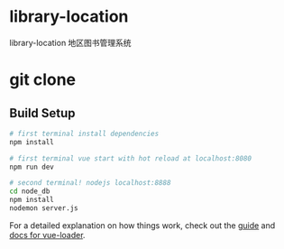 # library-location
library-location 地区图书管理系统

# git clone ####

## Build Setup

``` bash
# first terminal install dependencies
npm install

# first terminal vue start with hot reload at localhost:8080
npm run dev

# second terminal! nodejs localhost:8888
cd node_db
npm install
nodemon server.js

```

For a detailed explanation on how things work, check out the [guide](http://vuejs-templates.github.io/webpack/) and [docs for vue-loader](http://vuejs.github.io/vue-loader).

